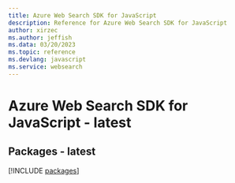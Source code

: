 ```yaml
---
title: Azure Web Search SDK for JavaScript
description: Reference for Azure Web Search SDK for JavaScript
author: xirzec
ms.author: jeffish
ms.data: 03/20/2023
ms.topic: reference
ms.devlang: javascript
ms.service: websearch
---
```

# Azure Web Search SDK for JavaScript - latest
## Packages - latest
[!INCLUDE [packages](web-search-index.md)]